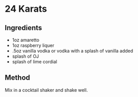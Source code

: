 # 24 Karats

## Ingredients

- 1oz amaretto
- 1oz raspberry liquer 
- .5oz vanilla vodka or vodka with a splash of vanilla added
- splash of OJ
- splash of lime cordial

## Method

Mix in a cocktail shaker and shake well.
